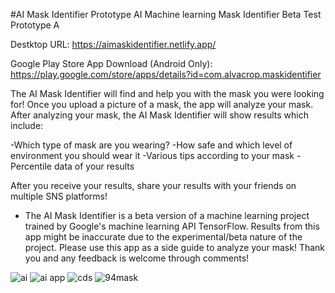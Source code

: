 #AI Mask Identifier Prototype
AI Machine learning Mask Identifier Beta Test Prototype A


Destktop URL: https://aimaskidentifier.netlify.app/

Google Play Store App Download (Android Only): https://play.google.com/store/apps/details?id=com.alvacrop.maskidentifier

The AI Mask Identifier will find and help you with the mask you were looking for!
Once you upload a picture of a mask, the app will analyze your mask. After analyzing your mask, the AI Mask Identifier will show results which include:

-Which type of mask are you wearing?
-How safe and which level of environment you should wear it
-Various tips according to your mask
-Percentile data of your results

After you receive your results, share your results with your friends on multiple SNS platforms!


* The AI Mask Identifier is a beta version of a machine learning project trained by Google's machine learning API TensorFlow. 
Results from this app might be inaccurate due to the experimental/beta nature of the project. 
Please use this app as a side guide to analyze your mask! 
Thank you and any feedback is welcome through comments!

![ai](https://user-images.githubusercontent.com/25238652/120616602-57130400-c494-11eb-8088-55e210ec0b94.PNG)
![ai app](https://user-images.githubusercontent.com/25238652/120616618-58443100-c494-11eb-8d79-54ae0a4d8a6a.JPG)
![cds](https://user-images.githubusercontent.com/25238652/120618074-aad21d00-c495-11eb-9c38-082148c5ca70.JPG)
![94mask](https://user-images.githubusercontent.com/25238652/120618090-ae65a400-c495-11eb-9fdc-fb2ee6ef7812.JPG)


